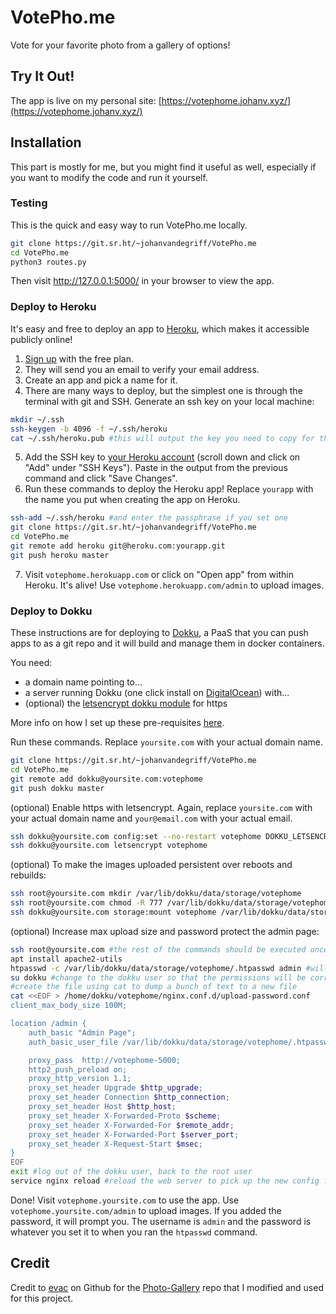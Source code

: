 # VotePho.me
Vote for your favorite photo from a gallery of options!

## Try It Out!
The app is live on my personal site: [https://votephome.johanv.xyz/](https://votephome.johanv.xyz/)

## Installation
This part is mostly for me, but you might find it useful as well, especially if you want to modify the code and run it yourself.

### Testing
This is the quick and easy way to run VotePho.me locally.
```bash
git clone https://git.sr.ht/~johanvandegriff/VotePho.me
cd VotePho.me
python3 routes.py
```
Then visit http://127.0.0.1:5000/ in your browser to view the app.

### Deploy to Heroku
It's easy and free to deploy an app to [Heroku](https://www.heroku.com/), which makes it accessible publicly online!
1. [Sign up](https://signup.heroku.com/) with the free plan.
2. They will send you an email to verify your email address.
3. Create an app and pick a name for it.
4. There are many ways to deploy, but the simplest one is through the terminal with git and SSH. Generate an ssh key on your local machine:
```bash
mkdir ~/.ssh
ssh-keygen -b 4096 -f ~/.ssh/heroku
cat ~/.ssh/heroku.pub #this will output the key you need to copy for the next step
```
5. Add the SSH key to [your Heroku account](https://dashboard.heroku.com/account) (scroll down and click on "Add" under "SSH Keys"). Paste in the output from the previous command and click "Save Changes".
6. Run these commands to deploy the Heroku app! Replace `yourapp` with the name you put when creating the app on Heroku.
```bash
ssh-add ~/.ssh/heroku #and enter the passphrase if you set one
git clone https://git.sr.ht/~johanvandegriff/VotePho.me
cd VotePho.me
git remote add heroku git@heroku.com:yourapp.git
git push heroku master
```
7. Visit `votephome.herokuapp.com` or click on "Open app" from within Heroku. It's alive! Use `votephome.herokuapp.com/admin` to upload images.

### Deploy to Dokku
These instructions are for deploying to [Dokku](http://dokku.viewdocs.io/dokku/), a PaaS that you can push apps to as a git repo and it will build and manage them in docker containers.

You need:
* a domain name pointing to...
* a server running Dokku (one click install on [DigitalOcean](https://m.do.co/c/f300a2838d1d)) with...
* (optional) the [letsencrypt dokku module](https://github.com/dokku/dokku-letsencrypt) for https

More info on how I set up these pre-requisites [here](https://blog.johanv.xyz/how-i-created-johanv-xyz).

Run these commands. Replace `yoursite.com` with your actual domain name.
```bash
git clone https://git.sr.ht/~johanvandegriff/VotePho.me
cd VotePho.me
git remote add dokku@yoursite.com:votephome
git push dokku master
```

(optional) Enable https with letsencrypt. Again, replace `yoursite.com` with your actual domain name and `your@email.com` with your actual email.
```bash
ssh dokku@yoursite.com config:set --no-restart votephome DOKKU_LETSENCRYPT_EMAIL=your@email.com
ssh dokku@yoursite.com letsencrypt votephome
```

(optional) To make the images uploaded persistent over reboots and rebuilds:
```bash
ssh root@yoursite.com mkdir /var/lib/dokku/data/storage/votephome
ssh root@yoursite.com chmod -R 777 /var/lib/dokku/data/storage/votephome
ssh dokku@yoursite.com storage:mount votephome /var/lib/dokku/data/storage/votephome:/app/static/images
```

(optional) Increase max upload size and password protect the admin page:
```bash
ssh root@yoursite.com #the rest of the commands should be executed once you are logged in
apt install apache2-utils
htpasswd -c /var/lib/dokku/data/storage/votephome/.htpasswd admin #will prompt you for a password
su dokku #change to the dokku user so that the permissions will be correct on the file you are about to create
#create the file using cat to dump a bunch of text to a new file
cat <<EOF > /home/dokku/votephome/nginx.conf.d/upload-password.conf
client_max_body_size 100M;

location /admin {
    auth_basic "Admin Page";
    auth_basic_user_file /var/lib/dokku/data/storage/votephome/.htpasswd;

    proxy_pass  http://votephome-5000;
    http2_push_preload on;
    proxy_http_version 1.1;
    proxy_set_header Upgrade $http_upgrade;
    proxy_set_header Connection $http_connection;
    proxy_set_header Host $http_host;
    proxy_set_header X-Forwarded-Proto $scheme;
    proxy_set_header X-Forwarded-For $remote_addr;
    proxy_set_header X-Forwarded-Port $server_port;
    proxy_set_header X-Request-Start $msec;
}
EOF
exit #log out of the dokku user, back to the root user
service nginx reload #reload the web server to pick up the new config file you made
```

Done! Visit `votephome.yoursite.com` to use the app. Use `votephome.yoursite.com/admin` to upload images. If you added the password, it will prompt you. The username is `admin` and the password is whatever you set it to when you ran the `htpasswd` command.

## Credit
Credit to [evac](https://github.com/evac) on Github for the [Photo-Gallery](https://github.com/evac/Photo-Gallery) repo that I modified and used for this project.
